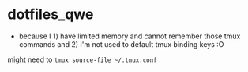 # dotfiles_qwe
- because I 1) have limited memory and cannot remember those tmux commands and 2) I'm not used to default tmux binding keys :O

might need to ```tmux source-file ~/.tmux.conf```
